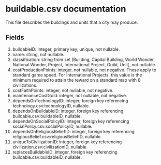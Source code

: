 # buildable.csv documentation

This file describes the buildings and units that a city may produce.

## Fields
1. buildableID: integer, primary key, unique, not nullable.
1. name: string, not nullable.
1. classification: string from set [Building, Capital Building, World Wonder, National Wonder, Project, International Project, Guild, Unit], not nullable.
1. costProductionPoints: integer, not nullable, not negative. These apply to standard game speed. For International Projects, this value is the minimum required to attain the reward on a standard map with 8 civilizations.
1. costFaithPoints: integer, not nullable, not negative.
1. maintenanceCostGold: integer, not nullable, not negative.
1. dependsOnTechnologyID: integer, foreign key referencing technology.csv:technologyID, nullable.
1. dependsOnBuildableID: integer, foreign key referencing buildable.csv:buildableID, nullable.
1. dependsOnSocialPolicyID: integer, foreign key referencing socialPolicy.csv:socialPolicyID, nullable.
1. dependsOnReligiousBeliefID: integer, foreign key referencing religiousBelief.csv:religiousBeliefID, nullable.
1. uniqueToCivilizationID: integer, foreign key referencing civilization.csv:civilizationID, nullable.
1. replacesBuildableID: integer, foreign key referencing buildable.csv:buildableID, nullable.